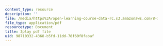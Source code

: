 ```yaml
---
content_type: resource
description: ''
file: /media/https%3A/open-learning-course-data-rc.s3.amazonaws.com/8-13-14-experimental-physics-i-ii-junior-lab-fall-2016-spring-2017/987103324368b5fd11dd78f69f8fabaf_RzbWSnb3kHs.pdf
file_type: application/pdf
resourcetype: Document
title: 3play pdf file
uid: 98710332-4368-b5fd-11dd-78f69f8fabaf
---
```


